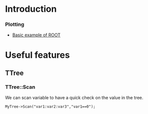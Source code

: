 # Introduction


### Plotting

* [Basic example of ROOT](https://swan.web.cern.ch/content/basic-examples)


# Useful features

## TTree

### TTree::Scan

We can scan variable to have a quick check on the value in the tree.
```
MyTree->Scan("var1:var2:var3","var1==0");
```
